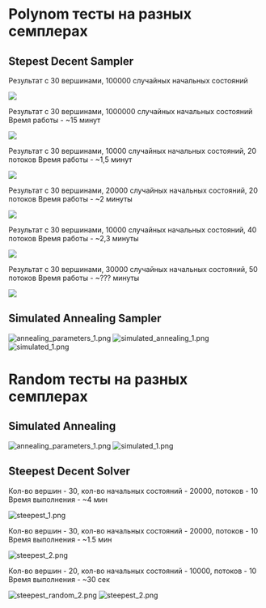 # Polynom тесты на разных семплерах

## Stepest Decent Sampler

Результат с 30 вершинами, 100000 случайных начальных состояний

![](polynom/stepest_test_1.png)

Результат с 30 вершинами, 1000000 случайных начальных состояний
Время работы - ~15 минут

![](polynom/stepest_test_2.png)

Результат с 30 вершинами, 10000 случайных начальных состояний, 20 потоков
Время работы - ~1,5 минут

![](polynom/steepest_test_threads_1.png)

Результат с 30 вершинами, 20000 случайных начальных состояний, 20 потоков
Время работы - ~2 минуты

![](polynom/steepest_test_threads_2.png)

Результат с 30 вершинами, 10000 случайных начальных состояний, 40 потоков
Время работы - ~2,3 минуты

![](polynom/steepest_test_threads_3.png)

[//]: # (![]&#40;polynom/sticker.webp&#41;)

Результат с 30 вершинами, 30000 случайных начальных состояний, 50 потоков
Время работы - ~??? минуты

![](polynom/steepest_test_threads_.png)

## Simulated Annealing Sampler

[comment]: <> (Не знаю что происходит, все ужасно...
Не получилось подобрать параметры для более менее нормальных результатов)

![annealing_parameters_1.png](polynom%2Fannealing_parameters_1.png)
![simulated_annealing_1.png](polynom%2Fsimulated_annealing_1.png)![simulated_1.png](random%2Fsimulated_1.png)

# Random тесты на разных семплерах

## Simulated Annealing

![annealing_parameters_1.png](polynom/annealing_parameters_1.png)
![simulated_1.png](random/simulated_1.png)

## Steepest Decent Solver

Кол-во вершин - 30, кол-во начальных состояний - 20000, потоков - 10
Время выполнения - ~4 мин

![steepest_1.png](random/steepest_1.png)

Кол-во вершин - 30, кол-во начальных состояний - 20000, потоков - 10
Время выполнения - ~1.5 мин

![steepest_2.png](random/steepest_2.png)


Кол-во вершин - 20, кол-во начальных состояний - 10000, потоков - 10
Время выполнения - ~30 сек

![steepest_random_2.png](polynom%2Fsteepest_random_2.png)
![steepest_2.png](random/steepest_2.png)

